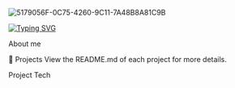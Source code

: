 ![5179056F-0C75-4260-9C11-7A48B8A81C9B](https://github.com/INFINITYX00/INFINITYX00/assets/145766101/3d7b6510-47e2-4df3-b32e-b5d85b66eebe)

[![Typing SVG](https://readme-typing-svg.demolab.com/?lines=Hello,+I'm+Stephen!;Full+Stack+Web+Developer+💻)](https://git.io/typing-svg)


 About me 






📂 Projects
View the README.md of each project for more details.


Project			 Tech
